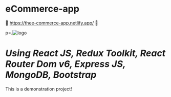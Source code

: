 # eCommerce-app
🌴 https://thee-commerce-app.netlify.app/ 🌴 


p=.![logo](https://github.com/TheCodePassion/eCommerce-app/assets/133754950/e7d2ac68-61ab-4b84-88b5-57cb52cc66a4)

# *Using React JS, Redux Toolkit, React Router Dom v6, Express JS, MongoDB, Bootstrap*

This is a demonstration project! 
